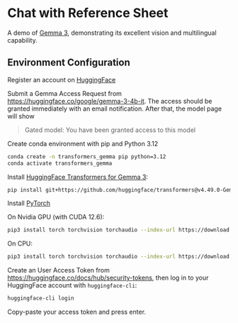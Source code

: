 # Chat with Reference Sheet

A demo of [Gemma 3](https://blog.google/technology/developers/gemma-3/), demonstrating its excellent vision and multilingual capability.

## Environment Configuration

Register an account on [HuggingFace](https://huggingface.co)

Submit a Gemma Access Request from <https://huggingface.co/google/gemma-3-4b-it>. The access should be granted immediately with an email notification. After that, the model page will show 

> Gated model: You have been granted access to this model

Create conda environment with pip and Python 3.12
```bash
conda create -n transformers_gemma pip python=3.12
conda activate transformers_gemma
```

Install [HuggingFace Transformers for Gemma 3](https://github.com/huggingface/transformers/releases/tag/v4.49.0-Gemma-3):
```bash
pip install git+https://github.com/huggingface/transformers@v4.49.0-Gemma-3
```

Install [PyTorch](https://pytorch.org/get-started/locally/)

On Nvidia GPU (with CUDA 12.6):
```bash
pip3 install torch torchvision torchaudio --index-url https://download.pytorch.org/whl/cu126
```

On CPU:
```bash
pip3 install torch torchvision torchaudio --index-url https://download.pytorch.org/whl/cpu
```

Create an User Access Token from <https://huggingface.co/docs/hub/security-tokens>, then log in to your HuggingFace account with `huggingface-cli`:

```bash
huggingface-cli login
```

Copy-paste your access token and press enter.



